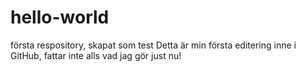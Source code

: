 # hello-world
första respository, skapat som test
Detta är min första editering inne i GitHub, fattar inte alls vad jag gör just nu!
